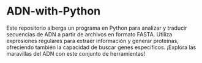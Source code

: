 # ADN-with-Python
Este repositorio alberga un programa en Python para analizar y traducir secuencias de ADN a partir de archivos en formato FASTA. Utiliza expresiones regulares para extraer información y generar proteínas, ofreciendo también la capacidad de buscar genes específicos. ¡Explora las maravillas del ADN con este conjunto de herramientas! 
